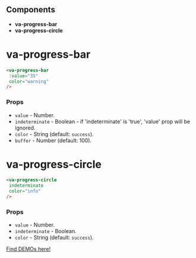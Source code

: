 ## Components

* **va-progress-bar**
* **va-progress-circle**

# va-progress-bar

```html
<va-progress-bar 
 :value="35" 
 color="warning"
/>
```  

### Props
* `value` - Number.
* `indeterminate` - Boolean - if 'indeterminate' is 'true', 'value' prop will be ignored.
* `color` - String  (default: `success`).
* `buffer` - Number (default: 100).

# va-progress-circle

```html
<va-progress-circle 
 indeterminate 
 color="info"
/>
```

### Props
* `value` - Number.
* `indeterminate` - Boolean.
* `color` - String  (default: `success`).

[Find DEMOs here!](http://vuestic.epicmax.co/#/admin/statistics/progress-bars)
